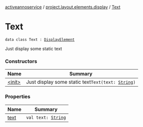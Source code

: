 [activeannoservice](../../index.md) / [project.layout.elements.display](../index.md) / [Text](./index.md)

# Text

`data class Text : `[`DisplayElement`](../-display-element.md)

Just display some static text

### Constructors

| Name | Summary |
|---|---|
| [&lt;init&gt;](-init-.md) | Just display some static text`Text(text: `[`String`](https://kotlinlang.org/api/latest/jvm/stdlib/kotlin/-string/index.html)`)` |

### Properties

| Name | Summary |
|---|---|
| [text](text.md) | `val text: `[`String`](https://kotlinlang.org/api/latest/jvm/stdlib/kotlin/-string/index.html) |
